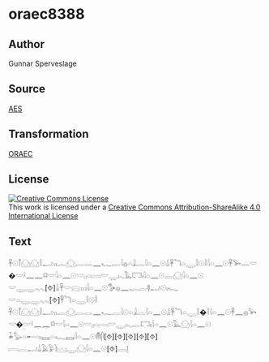# oraec8388

## Author

Gunnar Sperveslage

## Source

[AES](https://github.com/simondschweitzer/aes)

## Transformation

[ORAEC](https://oraec.github.io/)

## License

<a rel="license" href="http://creativecommons.org/licenses/by-sa/4.0/"><img alt="Creative Commons License" style="border-width:0" src="https://i.creativecommons.org/l/by-sa/4.0/88x31.png" /></a><br />This work is licensed under a <a rel="license" href="http://creativecommons.org/licenses/by-sa/4.0/">Creative Commons Attribution-ShareAlike 4.0 International License</a>

## Text

𓋹𓇳𓋾𓈌𓈌𓎛𓂝𓏭𓐛𓈌𓐛𓂋𓈖𓆑𓐛𓇋𓐍𓏏𓇍𓐛𓇋𓏏𓈖𓇳𓏙𓋹𓆓𓏏𓇾𓎛𓇳𓎛𓇋𓏏𓈖𓇳𓋹𓅨𓂋𓎟�𓎟𓍲𓈖𓈖𓍶𓎟𓇋𓏏𓈖𓇳𓎟𓊪𓏏𓇯𓎟𓇾𓏤𓈅𓅓𓉐𓏤𓇋𓏏𓈖𓇳𓐛𓈌𓇋𓏏𓈖𓇳<br>
𓎟𓇾𓇾𓈅𓈅[⯑]𓏙𓋹𓎟𓈍𓏥𓇋𓏏𓈖𓇳𓅜𓐍𓈖𓉻𓐛𓊢𓂝𓇳𓏤𓆑<br>
𓎟𓏏𓇾𓇾𓈅𓈅[⯑]𓋹𓆓𓏏𓇾𓎛𓇳𓎛<br>
𓋹𓇳𓋾𓈌𓈌𓎛𓂝𓏭𓐛𓈌𓐛𓂋𓈖𓆑𓐛𓇋𓇳𓏏𓇍𓐛𓇋𓏏𓈖𓇳𓏙𓋹𓆓𓏏𓇾𓎛�𓎛𓇋𓏏𓈖𓇳𓋹𓈖𓐍𓅨𓎟�𓎟𓍲𓈖𓈖𓍶𓎟𓇋𓏏𓈖𓇳𓎟𓊪𓏏𓇯𓎟𓇾𓏤𓈅𓐛𓉐𓏤𓇋𓏏𓈖𓇳𓅓𓈌𓇋𓏏𓈖𓇳<br>
𓇓𓅭𓏏𓄡𓏏𓏤𓈘𓏏𓆑𓈘𓇋𓏏𓈖𓇳𓄟𓋴[⯑][⯑][⯑][⯑][⯑]<br>
𓇯𓐛𓂝𓍑𓄿𓅱𓌙𓈉𓇾𓈌𓇋𓏏𓈖𓇳[⯑]𓐙𓊤<br>

